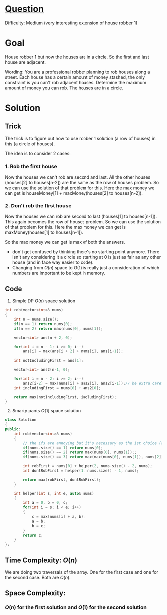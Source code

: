 # [Question](https://leetcode.com/problems/house-robber-ii/)
Difficulty: Medium (very interesting extension of house robber 1)
# Goal
House robber 1 but now the houses are in a circle. So the first and last house are adjacent.

Wording: You are a professional robber planning to rob houses along a street. Each house has a certain amount of money stashed, the only constraint is you can't rob adjacent houses. Determine the maximum amount of money you can rob. The houses are in a circle.

# Solution
## Trick
The trick is to figure out how to use robber 1 solution (a row of houses) in this (a circle of houses). 

The idea is to consider 2 cases:
### 1. Rob the first house  
Now the houses we can't rob are second and last. All the other houses (houses[2] to houses[n-2]) are the same as the row of houses problem. So we can use the solution of that problem for this. Here the max money we can get is houseMoney[1] + maxMoney(houses[2] to houses[n-2]).
### 2. Don't rob the first house  
Now the houses we can rob are second to last (houses[1] to houses[n-1]). This again becomes the row of houses problem. So we can use the solution of that problem for this. Here the max money we can get is maxMoney(houses[1] to houses[n-1]).

So the max money we can get is max of both the answers.

- don't get confused by thinking there's no starting point anymore. There isn't any considering it a circle so starting at 0 is just as fair as any other house (and in face way easier to code).
- Changing from $O(n)$ space to $O(1)$ is really just a consideration of which numbers are important to be kept in memory.

## Code
1. Simple DP $O(n)$ space solution
```cpp
int rob(vector<int>& nums) 
{
    int n = nums.size();
    if(n == 1) return nums[0];
    if(n == 2) return max(nums[0], nums[1]);

    vector<int> ans(n + 2, 0);

    for(int i = n - 1; i >= 0; i--)
        ans[i] = max(ans[i + 2] + nums[i], ans[i+1]);
    
    int notIncludingFirst = ans[1];

    vector<int> ans2(n-1, 0);

    for(int i = n - 2; i >= 2; i--)
        ans2[i-2] = max(nums[i] + ans2[i], ans2[i-1]);// be extra careful here with the indices, ith index in nums is (i-2)th index in ans2. nums is n-3 size and ans2 is n-1 size.
    int includingFirst = nums[0] + ans2[0];

    return max(notIncludingFirst, includingFirst);
}
```
2. Smarty pants $O(1)$ space solution
```cpp
class Solution 
{
public:
    int rob(vector<int>& nums) 
    {
        // the ifs are annoying but it's necessary as the 1st choice (rob first house) is not valid when we have less than 4 houses
        if(nums.size() == 1) return nums[0];
        if(nums.size() == 2) return max(nums[0], nums[1]);;
        if(nums.size() == 3) return max(max(nums[0], nums[1]), nums[2]);

        int robFirst = nums[0] + helper(2, nums.size() - 2, nums);
        int dontRobFirst = helper(1, nums.size() - 1, nums);

        return max(robFirst, dontRobFirst);
    }

    int helper(int s, int e, auto& nums)
    {
        int a = 0, b = 0, c;
        for(int i = s; i < e; i++)
        {
            c = max(nums[i] + a, b);
            a = b;
            b = c;
        }
        return c;
    }
};
```
## Time Complexity: $O(n)$
We are doing two traversals of the array. One for the first case and one for the second case. Both are $O(n)$.
## Space Complexity: 
### $O(n)$ for the first solution and $O(1)$ for the second solution